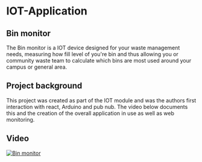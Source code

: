# IOT-Application

## Bin monitor
The Bin monitor is a IOT device designed for your waste management needs, measuring how fill level of you're bin and thus allowing you or community waste team to calculate which bins are most used around your campus or general area.

## Project background  
This project was created as part of the IOT module and was the authors first interaction with react, Arduino and pub nub. The video below documents this and the creation of the overall application in use as well as web monitoring.

## Video  
[![Bin monitor](https://imgur.com/Ztnef89.png)](https://youtu.be/p7mcFBUQZxM "Bin monitor")
